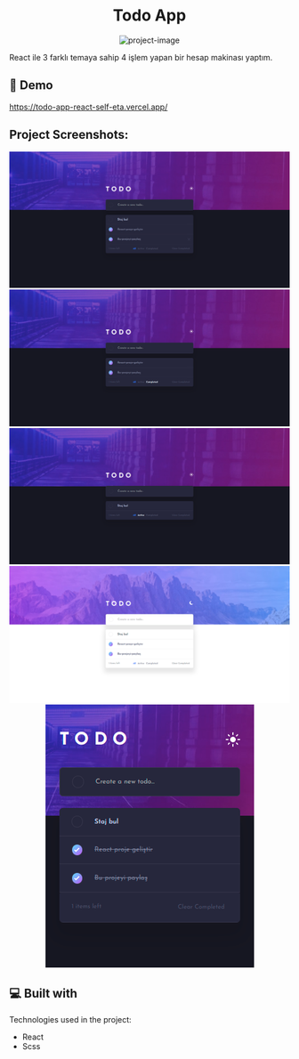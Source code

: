 <h1 align="center" id="title">Todo App</h1>

<p align="center"><img src="https://socialify.git.ci/UTKUC3NGIZ/todo-app-react/image?font=KoHo&language=1&logo=https%3A%2F%2Fraw.githubusercontent.com%2FUTKUC3NGIZ%2Futkuc3ngiz.github.io%2F01b10a4ad7332f29e4cf1da7b313b22f813be823%2Fassets%2Fimages%2FC3.svg&name=1&owner=1&pattern=Solid&theme=Dark" alt="project-image"></p>

<p id="description">React ile 3 farklı temaya sahip 4 işlem yapan bir hesap makinası yaptım.</p>

<h2>🚀 Demo</h2>

https://todo-app-react-self-eta.vercel.app/

<h2>Project Screenshots:</h2>

<img src="https://github.com/UTKUC3NGIZ/todo-app-react/blob/master/img/FireShot%20Capture%20021%20-%20React%20App%20-%20todo-app-react-self-eta.vercel.app.png?raw=true" alt="project-screenshot">

<img src="https://github.com/UTKUC3NGIZ/todo-app-react/blob/master/img/FireShot%20Capture%20022%20-%20React%20App%20-%20todo-app-react-self-eta.vercel.app.png?raw=true" alt="project-screenshot">

<img src="https://github.com/UTKUC3NGIZ/todo-app-react/blob/master/img/FireShot%20Capture%20023%20-%20React%20App%20-%20todo-app-react-self-eta.vercel.app%20(1).png?raw=true" alt="project-screenshot">

<img src="https://github.com/UTKUC3NGIZ/todo-app-react/blob/master/img/FireShot%20Capture%20024%20-%20React%20App%20-%20todo-app-react-self-eta.vercel.app.png?raw=true" alt="project-screenshot">


  
  <div align="center">
  
<img src="https://github.com/UTKUC3NGIZ/todo-app-react/blob/master/img/FireShot%20Capture%20025%20-%20React%20App%20-%20todo-app-react-self-eta.vercel.app.png?raw=true" alt="project-screenshot" >
  

</div>
<h2>💻 Built with</h2>

Technologies used in the project:

*   React
*   Scss
